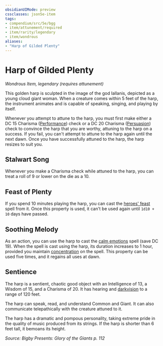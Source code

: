 ```yaml
---
obsidianUIMode: preview
cssclasses: json5e-item
tags:
- compendium/src/5e/bgg
- item/attunement/required
- item/rarity/legendary
- item/wondrous
aliases: 
- "Harp of Gilded Plenty"
---
```

# Harp of Gilded Plenty
*Wondrous Item, legendary (requires attunement)*  


This golden harp is sculpted in the image of the god Iallanis, depicted as a young cloud giant woman. When a creature comes within 5 feet of the harp, the instrument animates and is capable of speaking, singing, and playing by itself.

Whenever you attempt to attune to the harp, you must first make either a DC 15 Charisma ([Performance](/compendium/rules/skills.md#Performance)) check or a DC 20 Charisma ([Persuasion](/compendium/rules/skills.md#Persuasion)) check to convince the harp that you are worthy, attuning to the harp on a success. If you fail, you can't attempt to attune to the harp again until the next dawn. Once you have successfully attuned to the harp, the harp resizes to suit you.

## Stalwart Song

Whenever you make a Charisma check while attuned to the harp, you can treat a roll of 9 or lower on the die as a 10.

## Feast of Plenty

If you spend 10 minutes playing the harp, you can cast the [heroes' feast](/compendium/spells/heroes-feast.md) spell from it. Once this property is used, it can't be used again until `1d10 + 10` days have passed.

## Soothing Melody

As an action, you can use the harp to cast the [calm emotions](/compendium/spells/calm-emotions.md) spell (save DC 19). When the spell is cast using the harp, its duration increases to 1 hour, provided you maintain [concentration](2.%20GM%20Tools/Misc%20DND%20Handbook/compendium/rules/conditions.md#concentration) on the spell. This property can be used five times, and it regains all uses at dawn.

## Sentience

The harp is a sentient, chaotic good object with an Intelligence of 13, a Wisdom of 15, and a Charisma of 20. It has hearing and [darkvision](/compendium/rules/senses.md#darkvision) to a range of 120 feet.

The harp can speak, read, and understand Common and Giant. It can also communicate telepathically with the creature attuned to it.

The harp has a dramatic and pompous personality, taking extreme pride in the quality of music produced from its strings. If the harp is shorter than 6 feet tall, it bemoans its height.

*Source: Bigby Presents: Glory of the Giants p. 112*